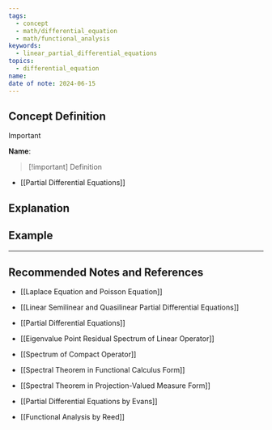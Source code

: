 ```yaml
---
tags:
  - concept
  - math/differential_equation
  - math/functional_analysis
keywords:
  - linear_partial_differential_equations
topics:
  - differential_equation
name: 
date of note: 2024-06-15
---
```


## Concept Definition

>[!important]
>**Name**: 


>[!important] Definition
>

- [[Partial Differential Equations]]









## Explanation



## Example







-----------
##  Recommended Notes and References

- [[Laplace Equation and Poisson Equation]]
- [[Linear Semilinear and Quasilinear Partial Differential Equations]]
- [[Partial Differential Equations]]

- [[Eigenvalue Point Residual Spectrum of Linear Operator]]
- [[Spectrum of Compact Operator]]
- [[Spectral Theorem in Functional Calculus Form]]
- [[Spectral Theorem in Projection-Valued Measure Form]]


- [[Partial Differential Equations by Evans]]
- [[Functional Analysis by Reed]]